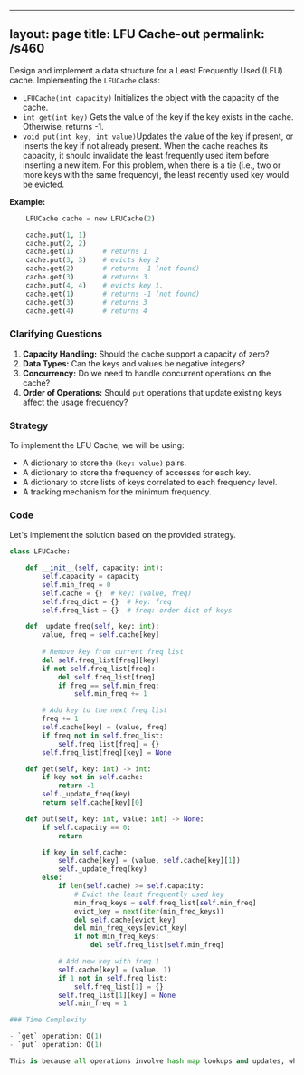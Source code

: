 
---
layout: page
title:  LFU Cache-out
permalink: /s460
---

Design and implement a data structure for a Least Frequently Used (LFU) cache. Implementing the `LFUCache` class:

- `LFUCache(int capacity)` Initializes the object with the capacity of the cache.
- `int get(int key)` Gets the value of the key if the key exists in the cache. Otherwise, returns -1.
- `void put(int key, int value)`Updates the value of the key if present, or inserts the key if not already present. When the cache reaches its capacity, it should invalidate the least frequently used item before inserting a new item. For this problem, when there is a tie (i.e., two or more keys with the same frequency), the least recently used key would be evicted.

**Example:**

```python
    LFUCache cache = new LFUCache(2)

    cache.put(1, 1)
    cache.put(2, 2)
    cache.get(1)       # returns 1
    cache.put(3, 3)    # evicts key 2
    cache.get(2)       # returns -1 (not found)
    cache.get(3)       # returns 3.
    cache.put(4, 4)    # evicts key 1.
    cache.get(1)       # returns -1 (not found)
    cache.get(3)       # returns 3
    cache.get(4)       # returns 4
```

### Clarifying Questions

1. **Capacity Handling:** Should the cache support a capacity of zero?
2. **Data Types:** Can the keys and values be negative integers?
3. **Concurrency:** Do we need to handle concurrent operations on the cache?
4. **Order of Operations:** Should `put` operations that update existing keys affect the usage frequency?

### Strategy

To implement the LFU Cache, we will be using:
- A dictionary to store the `(key: value)` pairs.
- A dictionary to store the frequency of accesses for each key.
- A dictionary to store lists of keys correlated to each frequency level.
- A tracking mechanism for the minimum frequency.

### Code

Let's implement the solution based on the provided strategy.

```python
class LFUCache:

    def __init__(self, capacity: int):
        self.capacity = capacity
        self.min_freq = 0
        self.cache = {}  # key: (value, freq)
        self.freq_dict = {}  # key: freq
        self.freq_list = {}  # freq: order dict of keys

    def _update_freq(self, key: int):
        value, freq = self.cache[key]
        
        # Remove key from current freq list
        del self.freq_list[freq][key]
        if not self.freq_list[freq]:
            del self.freq_list[freq]
            if freq == self.min_freq:
                self.min_freq += 1

        # Add key to the next freq list
        freq += 1
        self.cache[key] = (value, freq)
        if freq not in self.freq_list:
            self.freq_list[freq] = {}
        self.freq_list[freq][key] = None

    def get(self, key: int) -> int:
        if key not in self.cache:
            return -1
        self._update_freq(key)
        return self.cache[key][0]

    def put(self, key: int, value: int) -> None:
        if self.capacity == 0:
            return

        if key in self.cache:
            self.cache[key] = (value, self.cache[key][1])
            self._update_freq(key)
        else:
            if len(self.cache) >= self.capacity:
                # Evict the least frequently used key
                min_freq_keys = self.freq_list[self.min_freq]
                evict_key = next(iter(min_freq_keys))
                del self.cache[evict_key]
                del min_freq_keys[evict_key]
                if not min_freq_keys:
                    del self.freq_list[self.min_freq]

            # Add new key with freq 1
            self.cache[key] = (value, 1)
            if 1 not in self.freq_list:
                self.freq_list[1] = {}
            self.freq_list[1][key] = None
            self.min_freq = 1

### Time Complexity

- `get` operation: O(1)
- `put` operation: O(1)

This is because all operations involve hash map lookups and updates, which are constant time operations. The most time intensive operation is removing and updating keys from dictionaries, which are also O(1) operations.